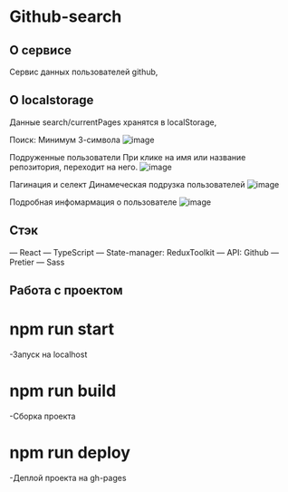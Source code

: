 # Github-search



## О сервисе

Сервис данных пользователей github,

## О localstorage

Данные search/currentPages хранятся в localStorage, 

Поиск: 
Минимум 3-символа
![image](https://github.com/doodle-sack-fd/Frontend-app-test-routeam/assets/106888774/4da2eeb3-b7c5-4529-950e-dd5fb4d32aa7)

Подруженные пользователи
При клике на имя или название репозитория, переходит на него.
![image](https://github.com/doodle-sack-fd/Frontend-app-test-routeam/assets/106888774/0c239857-b762-4af0-a3bd-d0e960e8eb5c)

Пагинация и селект
Динамеческая подрузка пользователей
![image](https://github.com/doodle-sack-fd/Frontend-app-test-routeam/assets/106888774/b3959870-fb21-4f92-8b4e-34f7b4ccc0b7)

Подробная инфомармация о пользователе
![image](https://github.com/doodle-sack-fd/Frontend-app-test-routeam/assets/106888774/a1343c06-9e06-41c5-85d1-6acc03c0bf60)

## Стэк

— React
— TypeScript
— State-manager: ReduxToolkit
— API: Github
— Pretier
— Sass

## Работа с проектом

# npm run start

-Запуск на localhost

# npm run build

-Сборка проекта

# npm run deploy

-Деплой проекта на gh-pages



